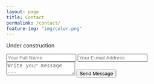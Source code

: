 ```yaml
---
layout: page
title: Contact
permalink: /contact/
feature-img: "img/color.png"
---
```

Under construction

<form action="https://getsimpleform.com/messages?form_api_token=d538b467a80798afbe25793acd0b5e80" method="post">
  <!-- the redirect_to is optional, the form will redirect to the referrer on submission -->
  <input type='hidden' name='redirect_to' value='http://sekkinsan.github.io/thank-you/' />
  <input type='text' name='name' placeholder='Your Full Name' />
  <input type='email' name='email' placeholder='Your E-mail Address' />
  <textarea name='message' placeholder='Write your message ...'></textarea>
  <input type='submit' value='Send Message' />
</form>
